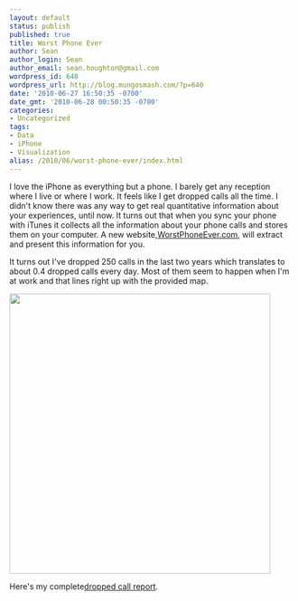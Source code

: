 ```yaml
---
layout: default
status: publish
published: true
title: Worst Phone Ever
author: Sean
author_login: Sean
author_email: sean.houghton@gmail.com
wordpress_id: 640
wordpress_url: http://blog.mungosmash.com/?p=640
date: '2010-06-27 16:50:35 -0700'
date_gmt: '2010-06-28 00:50:35 -0700'
categories:
- Uncategorized
tags:
- Data
- iPhone
- Visualization
alias: /2010/06/worst-phone-ever/index.html
---
```

I love the iPhone as everything but a phone. I barely get any reception where I live or where I work. It feels like I get dropped calls all the time. I didn't know there was any way to get real quantitative information about your experiences, until now. It turns out that when you sync your phone with iTunes it collects all the information about your phone calls and stores them on your computer. A new website,<a title="WorstPhoneEver.com" href="http://worstphoneever.com" target="_blank">WorstPhoneEver.com</a>, will extract and present this information for you.

It turns out I've dropped 250 calls in the last two years which translates to about 0.4 dropped calls every day. Most of them seem to happen when I'm at work and that lines right up with the provided map.

<a href="http://worstphoneever.com/users/1173" target="_blank"><img class="aligncenter size-full wp-image-641" title="DroppedCallMap" src="{{site.url_root}}/assets/data/2010/06/DroppedCallMap.png" alt="" width="462" height="496" /></a>

Here's my complete<a href="http://worstphoneever.com/users/1173" target="_blank">dropped call report</a>.

